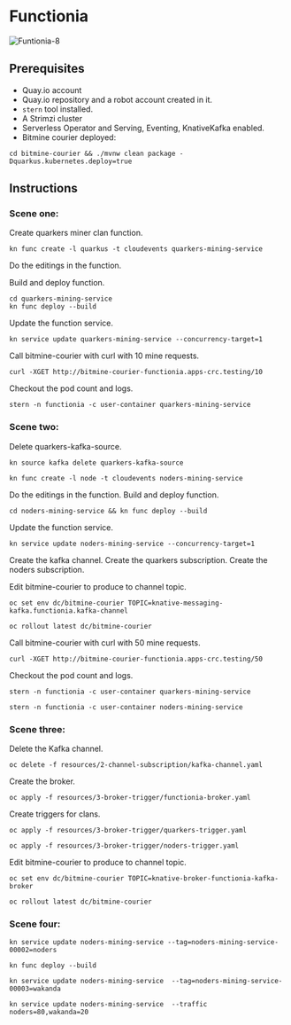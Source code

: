 # Functionia

![Funtionia-8](https://user-images.githubusercontent.com/10568159/159382570-fce98c6c-eb47-43d2-a4b4-9fc7d2f49c7f.jpg)

## Prerequisites

* Quay.io account
* Quay.io repository and a robot account created in it.
* `stern` tool installed.
* A Strimzi cluster
* Serverless Operator and Serving, Eventing, KnativeKafka enabled.
* Bitmine courier deployed:

```shell
cd bitmine-courier && ./mvnw clean package -Dquarkus.kubernetes.deploy=true
```

## Instructions

### Scene one:

Create quarkers miner clan function.

```shell
kn func create -l quarkus -t cloudevents quarkers-mining-service
```

Do the editings in the function.

Build and deploy function.

```shell
cd quarkers-mining-service
kn func deploy --build
```

Update the function service.

```shell
kn service update quarkers-mining-service --concurrency-target=1
```

Call bitmine-courier with curl with 10 mine requests.

```shell
curl -XGET http://bitmine-courier-functionia.apps-crc.testing/10
```

Checkout the pod count and logs.

```shell
stern -n functionia -c user-container quarkers-mining-service
```

### Scene two:

Delete quarkers-kafka-source.

```shell
kn source kafka delete quarkers-kafka-source
```

```shell
kn func create -l node -t cloudevents noders-mining-service
```

Do the editings in the function.
Build and deploy function.

```shell
cd noders-mining-service && kn func deploy --build
```

Update the function service.

```shell
kn service update noders-mining-service --concurrency-target=1
```

Create the kafka channel.
Create the quarkers subscription.
Create the noders subscription.

Edit bitmine-courier to produce to channel topic.

```shell
oc set env dc/bitmine-courier TOPIC=knative-messaging-kafka.functionia.kafka-channel
```

```shell
oc rollout latest dc/bitmine-courier 
```

Call bitmine-courier with curl with 50 mine requests.

```shell
curl -XGET http://bitmine-courier-functionia.apps-crc.testing/50
```

Checkout the pod count and logs.

```shell
stern -n functionia -c user-container quarkers-mining-service
```

```shell
stern -n functionia -c user-container noders-mining-service
```


### Scene three:

Delete the Kafka channel.

```shell
oc delete -f resources/2-channel-subscription/kafka-channel.yaml
```

Create the broker.

```shell
oc apply -f resources/3-broker-trigger/functionia-broker.yaml
```

Create triggers for clans.

```shell
oc apply -f resources/3-broker-trigger/quarkers-trigger.yaml
```

```shell
oc apply -f resources/3-broker-trigger/noders-trigger.yaml
```

Edit bitmine-courier to produce to channel topic.

```shell
oc set env dc/bitmine-courier TOPIC=knative-broker-functionia-kafka-broker
```

```shell
oc rollout latest dc/bitmine-courier 
```


### Scene four:

```shell
kn service update noders-mining-service --tag=noders-mining-service-00002=noders
```

```shell
kn func deploy --build
```

```shell
kn service update noders-mining-service  --tag=noders-mining-service-00003=wakanda
```

```shell
kn service update noders-mining-service  --traffic noders=80,wakanda=20
```


